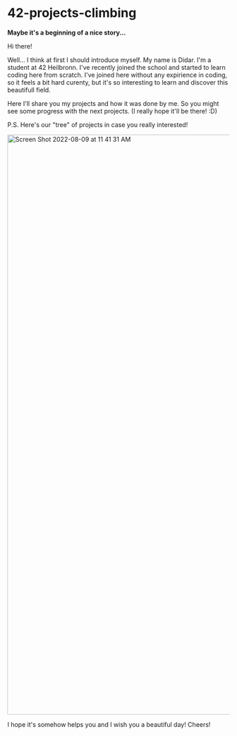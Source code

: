 # 42-projects-climbing

**Maybe it's a beginning of a nice story...**

Hi there! 

Well... I think at first I should introduce myself. My name is Didar. I'm a student at 42 Heilbronn. 
I've recently joined the school and started to learn coding here from scratch.
I've joined here without any expirience in coding, so it feels a bit hard curenty, but it's so interesting to learn and discover this beautifull field.

Here I'll share you my projects and how it was done by me. So you might see some progress with the next projects. (I really hope it'll be there! :D)


P.S. Here's our "tree" of projects in case you really interested!

<img width="1315" alt="Screen Shot 2022-08-09 at 11 41 31 AM" src="https://user-images.githubusercontent.com/37631996/183619915-217ddb9e-d3ad-48b3-b239-e55001116efb.png">


I hope it's somehow helps you and I wish you a beautiful day!
Cheers! 
